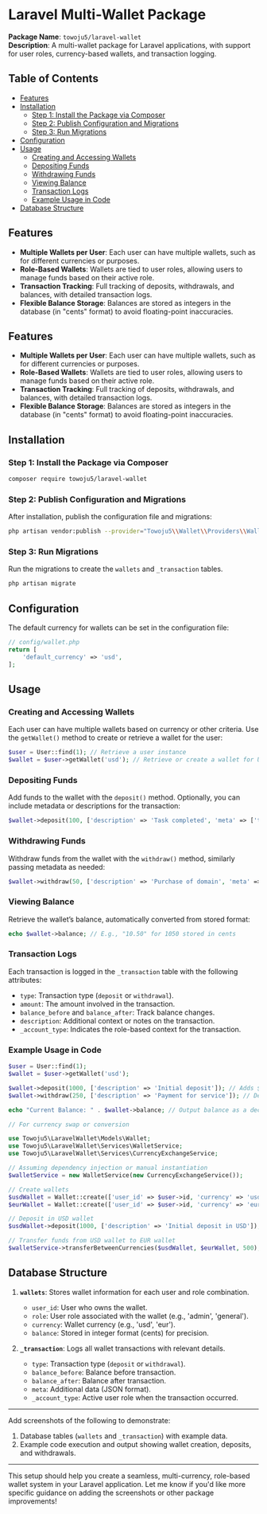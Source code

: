 # Laravel Multi-Wallet Package

**Package Name**: `towoju5/laravel-wallet`  
**Description**: A multi-wallet package for Laravel applications, with support for user roles, currency-based wallets, and transaction logging.

## Table of Contents
- [Features](#features)
- [Installation](#installation)
  - [Step 1: Install the Package via Composer](#step-1-install-the-package-via-composer)
  - [Step 2: Publish Configuration and Migrations](#step-2-publish-configuration-and-migrations)
  - [Step 3: Run Migrations](#step-3-run-migrations)
- [Configuration](#configuration)
- [Usage](#usage)
  - [Creating and Accessing Wallets](#creating-and-accessing-wallets)
  - [Depositing Funds](#depositing-funds)
  - [Withdrawing Funds](#withdrawing-funds)
  - [Viewing Balance](#viewing-balance)
  - [Transaction Logs](#transaction-logs)
  - [Example Usage in Code](#example-usage-in-code)
- [Database Structure](#database-structure)

## Features

- **Multiple Wallets per User**: Each user can have multiple wallets, such as for different currencies or purposes.
- **Role-Based Wallets**: Wallets are tied to user roles, allowing users to manage funds based on their active role.
- **Transaction Tracking**: Full tracking of deposits, withdrawals, and balances, with detailed transaction logs.
- **Flexible Balance Storage**: Balances are stored as integers in the database (in "cents" format) to avoid floating-point inaccuracies.

## Features

- **Multiple Wallets per User**: Each user can have multiple wallets, such as for different currencies or purposes.
- **Role-Based Wallets**: Wallets are tied to user roles, allowing users to manage funds based on their active role.
- **Transaction Tracking**: Full tracking of deposits, withdrawals, and balances, with detailed transaction logs.
- **Flexible Balance Storage**: Balances are stored as integers in the database (in "cents" format) to avoid floating-point inaccuracies.

## Installation

### Step 1: Install the Package via Composer

```bash
composer require towoju5/laravel-wallet
```

### Step 2: Publish Configuration and Migrations

After installation, publish the configuration file and migrations:

```bash
php artisan vendor:publish --provider="Towoju5\\Wallet\\Providers\\WalletServiceProvider"
```

### Step 3: Run Migrations

Run the migrations to create the `wallets` and `_transaction` tables.

```bash
php artisan migrate
```

## Configuration

The default currency for wallets can be set in the configuration file:

```php
// config/wallet.php
return [
    'default_currency' => 'usd',
];
```

## Usage

### Creating and Accessing Wallets

Each user can have multiple wallets based on currency or other criteria. Use the `getWallet()` method to create or retrieve a wallet for the user:

```php
$user = User::find(1); // Retrieve a user instance
$wallet = $user->getWallet('usd'); // Retrieve or create a wallet for USD currency
```

### Depositing Funds

Add funds to the wallet with the `deposit()` method. Optionally, you can include metadata or descriptions for the transaction:

```php
$wallet->deposit(100, ['description' => 'Task completed', 'meta' => ['task_id' => 123]]);
```

### Withdrawing Funds

Withdraw funds from the wallet with the `withdraw()` method, similarly passing metadata as needed:

```php
$wallet->withdraw(50, ['description' => 'Purchase of domain', 'meta' => ['order_id' => 456]]);
```

### Viewing Balance

Retrieve the wallet’s balance, automatically converted from stored format:

```php
echo $wallet->balance; // E.g., "10.50" for 1050 stored in cents
```

### Transaction Logs

Each transaction is logged in the `_transaction` table with the following attributes:

- `type`: Transaction type (`deposit` or `withdrawal`).
- `amount`: The amount involved in the transaction.
- `balance_before` and `balance_after`: Track balance changes.
- `description`: Additional context or notes on the transaction.
- `_account_type`: Indicates the role-based context for the transaction.

### Example Usage in Code

```php
$user = User::find(1);
$wallet = $user->getWallet('usd');

$wallet->deposit(1000, ['description' => 'Initial deposit']); // Adds $10.00 in USD
$wallet->withdraw(250, ['description' => 'Payment for service']); // Deducts $2.50

echo "Current Balance: " . $wallet->balance; // Output balance as a decimal value

// For currency swap or conversion

use Towoju5\LaravelWallet\Models\Wallet;
use Towoju5\LaravelWallet\Services\WalletService;
use Towoju5\LaravelWallet\Services\CurrencyExchangeService;

// Assuming dependency injection or manual instantiation
$walletService = new WalletService(new CurrencyExchangeService());

// Create wallets
$usdWallet = Wallet::create(['user_id' => $user->id, 'currency' => 'usd']);
$eurWallet = Wallet::create(['user_id' => $user->id, 'currency' => 'eur']);

// Deposit in USD wallet
$usdWallet->deposit(1000, ['description' => 'Initial deposit in USD']);

// Transfer funds from USD wallet to EUR wallet
$walletService->transferBetweenCurrencies($usdWallet, $eurWallet, 500);

```

## Database Structure

1. **`wallets`**: Stores wallet information for each user and role combination.
   - `user_id`: User who owns the wallet.
   - `role`: User role associated with the wallet (e.g., 'admin', 'general').
   - `currency`: Wallet currency (e.g., 'usd', 'eur').
   - `balance`: Stored in integer format (cents) for precision.

2. **`_transaction`**: Logs all wallet transactions with relevant details.
   - `type`: Transaction type (`deposit` or `withdrawal`).
   - `balance_before`: Balance before transaction.
   - `balance_after`: Balance after transaction.
   - `meta`: Additional data (JSON format).
   - `_account_type`: Active user role when the transaction occurred.

---

Add screenshots of the following to demonstrate:
1. Database tables (`wallets` and `_transaction`) with example data.
2. Example code execution and output showing wallet creation, deposits, and withdrawals.

---

This setup should help you create a seamless, multi-currency, role-based wallet system in your Laravel application. Let me know if you'd like more specific guidance on adding the screenshots or other package improvements!
